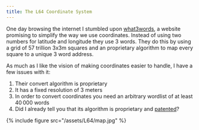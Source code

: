 ```yaml
---
title: The L64 Coordinate System
---
```


One day browsing the internet I stumbled upon [what3words][], a website promising to simplify the way we use coordinates.
Instead of using two numbers for latitude and longitude they use 3 words.
They do this by using a grid of 57 trillion 3x3m squares and an proprietary algorithm to map every square to a unique 3 word address.

As much as I like the vision of making coordinates easier to handle, I have a few issues with it:

1. Their convert algorithm is proprietary
2. It has a fixed resolution of 3 meters
3. In order to convert coordinates you need an arbitrary wordlist of at least 40&#8239;000 words
4. Did I already tell you that its algorithm is proprietary and [patented][w3w-patent]?

{% include figure src="/assets/L64/map.jpg" %}

[what3words]: http://what3words.com/
[w3w-patent]: https://www.google.com/patents/WO2014170646A1?cl=en
